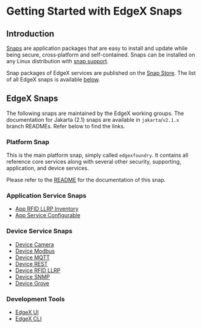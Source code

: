# Getting Started with EdgeX Snaps

## Introduction

[Snaps](https://snapcraft.io/docs) are application packages that are easy to install and update while being 
secure, cross‐platform and self-contained.
Snaps can be installed on any Linux distribution with [snap support](https://snapcraft.io/docs/installing-snapd).

Snap packages of EdgeX services are published on the [Snap Store](https://snapcraft.io). The list of all EdgeX snaps is available [below](#edgex-snaps).


## EdgeX Snaps
The following snaps are maintained by the EdgeX working groups. The documentation for Jakarta (2.1) snaps are available in `jakarta`/`v2.1.x` branch READMEs. Refer below to find the links.

### Platform Snap
This is the main platform snap, simply called `edgexfoundry`.
It contains all reference core services along with several other security, supporting, application, and device services.

Please refer to the [README](https://github.com/edgexfoundry/edgex-go/blob/jakarta/snap/README.md) for the documentation of this snap.

### Application Service Snaps
* [App RFID LLRP Inventory](https://github.com/edgexfoundry/app-rfid-llrp-inventory/blob/v2.1.0/snap/README.md)
* [App Service Configurable](https://github.com/edgexfoundry/app-service-configurable/blob/jakarta/snap/README.md)

### Device Service Snaps
* [Device Camera](https://github.com/edgexfoundry/device-camera-go/blob/v2.1.0/snap/README.md)
* [Device Modbus](https://github.com/edgexfoundry/device-modbus-go/blob/jakarta/snap/README.md)
* [Device MQTT](https://github.com/edgexfoundry/device-mqtt-go/blob/jakarta/snap/README.md)
* [Device REST](https://github.com/edgexfoundry/device-rest-go/blob/jakarta/snap/README.md)
* [Device RFID LLRP](https://github.com/edgexfoundry/device-rfid-llrp-go/blob/v2.1.0/snap/README.md)
* [Device SNMP](https://github.com/edgexfoundry/device-snmp-go/blob/jakarta/snap/README.md)
* [Device Grove](https://snapcraft.io/edgex-device-grove)

### Development Tools
* [EdgeX UI](https://github.com/edgexfoundry/edgex-ui-go/blob/v2.1.0/snap/README.md)
* [EdgeX CLI](https://github.com/edgexfoundry/edgex-cli/blob/v2.1.1-dev.1/snap/README.md)

